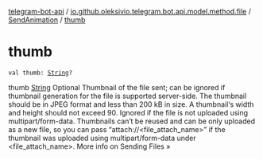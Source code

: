 [telegram-bot-api](../../index.md) / [io.github.oleksivio.telegram.bot.api.model.method.file](../index.md) / [SendAnimation](index.md) / [thumb](./thumb.md)

# thumb

`val thumb: `[`String`](https://kotlinlang.org/api/latest/jvm/stdlib/kotlin/-string/index.html)`?`

thumb  [String](https://kotlinlang.org/api/latest/jvm/stdlib/kotlin/-string/index.html) Optional Thumbnail of the file sent;
can be ignored if thumbnail generation for the file is supported server-side.
The thumbnail should be in JPEG format and less than 200 kB in size.
A thumbnail‘s width and height should not exceed 90.
Ignored if the file is not uploaded using multipart/form-data.
Thumbnails can’t be reused and can be only uploaded as a new file,
so you can pass “attach://&lt;file_attach_name&gt;” if the thumbnail was uploaded using multipart/form-data under &lt;file_attach_name&gt;. More info on Sending Files »

